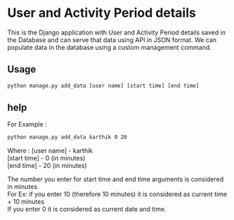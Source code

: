 # User and Activity Period details
This is the Django application with User and Activity Period details saved in the Database and can serve that data using API in JSON format.
We can populate data in the database using a custom management command.
## Usage
```bash
python manage.py add_data [user name] [start time] [end time]
```
## help

For Example : 
```bash
python manage.py add_data karthik 0 20
```
Where : [user name] - karthik<br />
[start time] - 0 (in minutes)<br />
[end time] - 20 (in minutes)<br />

The number you enter for start time and end time arguments is considered in minutes.<br />
For Ex: if you enter 10 (therefore 10 minutes) it is considered as current time + 10 minutes<br />
If you enter 0 it is considered as current date and time.
